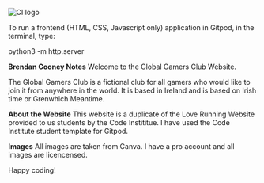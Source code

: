 ![CI logo](https://codeinstitute.s3.amazonaws.com/fullstack/ci_logo_small.png)

To run a frontend (HTML, CSS, Javascript only) application in Gitpod, in the terminal, type:

python3 -m http.server


**Brendan Cooney Notes**
Welcome to the Global Gamers Club Website. 

The Global Gamers Club is a fictional club for all gamers who would like to join it from anywhere in the world.
It is based in Ireland and is based on Irish time or Grenwhich Meantime.

**About the Website**
This website is a duplicate of the Love Running Website provided to us students by the Code Instititue.
I have used the Code Institute student template for Gitpod.

**Images**
All images are taken from Canva. I have a pro account and all images are licencensed. 

Happy coding!